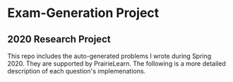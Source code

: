 # Exam-Generation Project
## 2020 Research Project 
This repo includes the auto-generated problems I wrote during Spring 2020. They are supported by PrairieLearn. The following is a more detailed description of each question's implemenations.   

